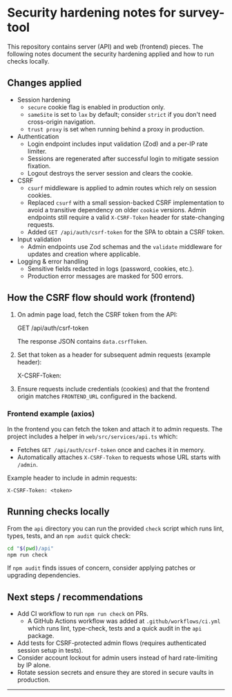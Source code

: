 # Security hardening notes for survey-tool

This repository contains server (API) and web (frontend) pieces. The following notes document the security hardening applied and how to run checks locally.

## Changes applied
- Session hardening
  - `secure` cookie flag is enabled in production only.
  - `sameSite` is set to `lax` by default; consider `strict` if you don't need cross-origin navigation.
  - `trust proxy` is set when running behind a proxy in production.
- Authentication
  - Login endpoint includes input validation (Zod) and a per-IP rate limiter.
  - Sessions are regenerated after successful login to mitigate session fixation.
  - Logout destroys the server session and clears the cookie.
- CSRF
  - `csurf` middleware is applied to admin routes which rely on session cookies.
   - Replaced `csurf` with a small session-backed CSRF implementation to avoid a
     transitive dependency on older `cookie` versions. Admin endpoints still
     require a valid `X-CSRF-Token` header for state-changing requests.
  - Added `GET /api/auth/csrf-token` for the SPA to obtain a CSRF token.
- Input validation
  - Admin endpoints use Zod schemas and the `validate` middleware for updates and creation where applicable.
- Logging & error handling
  - Sensitive fields redacted in logs (password, cookies, etc.).
  - Production error messages are masked for 500 errors.

## How the CSRF flow should work (frontend)
1. On admin page load, fetch the CSRF token from the API:

   GET /api/auth/csrf-token

   The response JSON contains `data.csrfToken`.

2. Set that token as a header for subsequent admin requests (example header):

   X-CSRF-Token: <token>

3. Ensure requests include credentials (cookies) and that the frontend origin matches `FRONTEND_URL` configured in the backend.

### Frontend example (axios)
In the frontend you can fetch the token and attach it to admin requests. The project includes a helper in `web/src/services/api.ts` which:

- Fetches `GET /api/auth/csrf-token` once and caches it in memory.
- Automatically attaches `X-CSRF-Token` to requests whose URL starts with `/admin`.

Example header to include in admin requests:

```
X-CSRF-Token: <token>
```

## Running checks locally
From the `api` directory you can run the provided `check` script which runs lint, types, tests, and an `npm audit` quick check:

```bash
cd "$(pwd)/api"
npm run check
```

If `npm audit` finds issues of concern, consider applying patches or upgrading dependencies.

## Next steps / recommendations
- Add CI workflow to run `npm run check` on PRs.
  - A GitHub Actions workflow was added at `.github/workflows/ci.yml` which runs lint, type-check, tests and a quick audit in the `api` package.
- Add tests for CSRF-protected admin flows (requires authenticated session setup in tests).
- Consider account lockout for admin users instead of hard rate-limiting by IP alone.
- Rotate session secrets and ensure they are stored in secure vaults in production.

---
